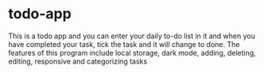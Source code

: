 # todo-app
This is a todo app and you can enter your daily to-do list in it and when you have completed your task, tick the task and it will change to done. The features of this program include local storage, dark mode, adding, deleting, editing, responsive and categorizing tasks
